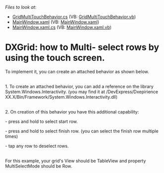<!-- default file list -->
*Files to look at*:

* [GridMultiTouchBehavior.cs](./CS/GridMultiTouchProject/GridMultiTouchBehavior.cs) (VB: [GridMultiTouchBehavior.vb](./VB/GridMultiTouchProject/GridMultiTouchBehavior.vb))
* [MainWindow.xaml](./CS/GridMultiTouchProject/MainWindow.xaml) (VB: [MainWindow.xaml](./VB/GridMultiTouchProject/MainWindow.xaml))
* [MainWindow.xaml.cs](./CS/GridMultiTouchProject/MainWindow.xaml.cs) (VB: [MainWindow.xaml.vb](./VB/GridMultiTouchProject/MainWindow.xaml.vb))
<!-- default file list end -->
# DXGrid: how to Multi- select rows by using the touch screen.


<p>To implement it, you can create an attached behavior as shown below.</p><p><br />
1. To create an attached behavior, you can add a reference on the library System.Windows.Interactivity. (you may find it at /DevExpress/Dxepirience XX.X/Bin/Framework/System.Windows.Interactivity.dll)</p><p><br />
2. On creation of this behavior you have this additional capability:</p><p>- press and hold to select start row.</p><p>- press and hold to select finish row. (you can select the finish row multiple times)</p><p>- tap any row to deselect rows.</p><p><br />
For this example, your grid's View should be TableView and property MultiSelectMode should be Row.</p>

<br/>


